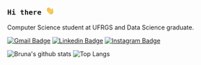 

### <samp> Hi there <img width="20px" src="https://github.com/ABSphreak/ABSphreak/blob/master/gifs/Hi.gif" /> </samp>

Computer Science student at UFRGS and Data Science graduate.

[![Gmail Badge](https://img.shields.io/badge/-Gmail-FF0000?style=flat-square&labelColor=FF0000&logo=gmail&logoColor=white&link=brunaol678@gmail.com)](mailto:brunaol678@gmail.com)
[![Linkedin Badge](https://img.shields.io/badge/-LinkedIn-blue?style=flat-square&logo=Linkedin&logoColor=white&link=https://www.linkedin.com/in/bruna/)](https://www.linkedin.com/in/bruna-oliveira-02788190/)
[![Instagram Badge](https://img.shields.io/badge/-Instagram-DF0174?style=flat-square&labelColor=DF0174&logo=instagram&logoColor=white&link=https://www.instagram.com/pru.u/)](https://www.instagram.com/pru.u/)

<!--
![Bruna's github stats](https://github-readme-stats.vercel.app/api?username=brunaoliveira&count_private=true&theme=dracula&hide=contribs,prs)
-->
![Bruna's github stats](https://github-readme-stats.vercel.app/api?username=brunaoliveira&count_private=true&theme=radical&hide=contribs,prs&include_all_commits=false)
![Top Langs](https://github-readme-stats.vercel.app/api/top-langs/?username=brunaoliveira&layout=compact&theme=radical&count_private=true&exclude_repo=pandas-profiling,kangaroo,unsupervised_learning_T2,redes-sociais&langs_count=12)

<!--
**brunaoliveira/brunaoliveira** is a ✨ _special_ ✨ repository because its `README.md` (this file) appears on your GitHub profile.

Here are some ideas to get you started:

- 🔭 I’m currently working on ...
- 🌱 I’m currently learning ...
- 👯 I’m looking to collaborate on ...
- 🤔 I’m looking for help with ...
- 💬 Ask me about ...
- 📫 How to reach me: ...
- 😄 Pronouns: ...
- ⚡ Fun fact: ...
-->
